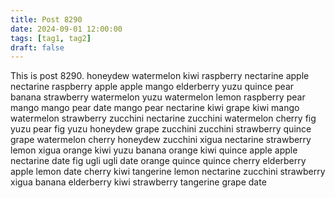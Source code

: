 ```yaml
---
title: Post 8290
date: 2024-09-01 12:00:00
tags: [tag1, tag2]
draft: false
---
```

This is post 8290.
honeydew
watermelon
kiwi
raspberry
nectarine
apple
nectarine
raspberry
apple
apple
mango
elderberry
yuzu
quince
pear
banana
strawberry
watermelon
yuzu
watermelon
lemon
raspberry
pear
mango
mango
pear
date
mango
pear
nectarine
kiwi
grape
kiwi
mango
watermelon
strawberry
zucchini
nectarine
zucchini
watermelon
cherry
fig
yuzu
pear
fig
yuzu
honeydew
grape
zucchini
zucchini
strawberry
quince
grape
watermelon
cherry
honeydew
zucchini
xigua
nectarine
strawberry
lemon
xigua
orange
kiwi
yuzu
banana
orange
kiwi
quince
apple
apple
nectarine
date
fig
ugli
ugli
date
orange
quince
quince
cherry
elderberry
apple
lemon
date
cherry
kiwi
tangerine
lemon
nectarine
zucchini
strawberry
xigua
banana
elderberry
kiwi
strawberry
tangerine
grape
date
